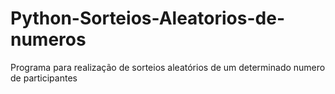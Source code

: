 # Python-Sorteios-Aleatorios-de-numeros
Programa para realização de sorteios aleatórios de um determinado numero de participantes 
